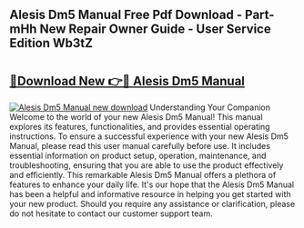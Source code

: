 ## Alesis Dm5 Manual Free Pdf Download - Part-mHh New Repair Owner Guide - User Service Edition Wb3tZ

# <h2><a href="http://cf21714.oget.top/?id=Alesis+Dm5+Manual">🔗Download New 👉🔴 Alesis Dm5 Manual</a></h2>

[![Alesis Dm5 Manual new download](https://i.imgur.com/5g1atiW.png)](http://cf21714.oget.top/?id=Alesis+Dm5+Manual)
Understanding Your Companion Welcome to the world of your new Alesis Dm5 Manual! This manual explores its features, functionalities, and provides essential operating instructions. To ensure a successful experience with your new Alesis Dm5 Manual, please read this user manual carefully before use. It includes essential information on product setup, operation, maintenance, and troubleshooting, ensuring that you are able to use the product effectively and efficiently. This remarkable Alesis Dm5 Manual offers a plethora of features to enhance your daily life. It's our hope that the Alesis Dm5 Manual has been a helpful and informative resource in helping you get started with your new product. Should you require any assistance or clarification, please do not hesitate to contact our customer support team.
